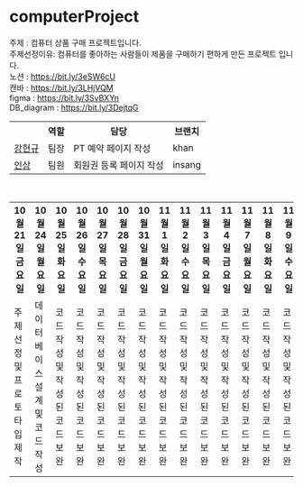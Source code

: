 # computerProject
주제 : 컴퓨터 상품 구매 프로젝트입니다. <br>
주제선정이유: 컴퓨터를 좋아하는 사람들이 제품을 구매하기 편하게 만든 프로젝트 입니다.<br>
노션 : https://bit.ly/3eSW6cU <br>
캔바 : https://bit.ly/3LHjVQM <br>
figma : https://bit.ly/3SvBXYn <br>
DB_diagram : https://bit.ly/3DejtqG <br>

<table>
 <tr>
   <th></th>
   <th>역할</th>
   <th>담당</th>
   <th>브랜치</th>
</tr>
 <tr>
   <td><a href="https://github.com/kanghyungyu3614">강현규<a/></td>
   <td>팀장</td>
   <td>PT 예약 페이지 작성</td>
   <td>khan</td>
</tr>
  <tr>
   <td><a href="https://github.com/Hinsang">인상<a/></td>
   <td>팀원</td>
   <td>회원권 등록 페이지 작성</td>
   <td>insang</td>
</tr>
</table>
 <br>
 <table>
 <tr>
   <th>  10월21일 금요일  </th>
   <th>  10월24일 월요일  </th>
   <th>  10월25일 화요일  </th>
   <th>  10월26일 수요일  </th>
   <th>  10월27일 목요일  </th>
   <th>  10월28일 금요일  </th>
   <th>  10월31일 월요일  </th>
   <th>  11월1일 화요일  </th>
   <th>  11월2일 수요일  </th>
   <th>  11월3일 목요일  </th>
   <th>  11월4일 금요일  </th>
   <th>  11월7일 월요일  </th>
   <th>  11월8일 화요일  </th>
   <th>  11월9일 수요일  </th>
   <th>  11월10일 목요일  </th>
   <th>  11월11일 금요일  </th>
</tr>
 <tr>
   <td>주제 선정 및<br> 프로토타입 제작</td>
   <td>데이터베이스 설계<br>및 코드 작성</td>
   <td>코드 작성 및<br> 작성된 코드 보완</td>
   <td>코드 작성 및<br> 작성된 코드 보완</td>
   <td>코드 작성 및<br> 작성된 코드 보완</td>
   <td>코드 작성 및<br> 작성된 코드 보완</td>
   <td>코드 작성 및<br> 작성된 코드 보완</td>
   <td>코드 작성 및<br> 작성된 코드 보완</td>
   <td>코드 작성 및<br> 작성된 코드 보완</td>
   <td>코드 작성 및<br> 작성된 코드 보완</td>
   <td>코드 작성 및<br> 작성된 코드 보완</td>
   <td>코드 작성 및<br> 작성된 코드 보완</td>
   <td>코드 작성 및<br> 작성된 코드 보완</td>
   <td>코드 작성 및<br> 작성된 코드 보완</td>
   <td>코드 작성 및<br> 작성된 코드 보완</td>
   <td>발표 준비 및<br> 17시 발표/시연</td>
</tr>
</table>
 <br>
